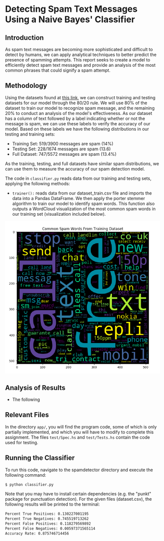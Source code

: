 
Detecting Spam Text Messages Using a Naive Bayes' Classifier
============


Introduction
---------

As spam text messages are becoming more sophisticated and difficult to detect by humans,
we can apply analytical techniques to better predict the presence of spamming attempts. This report seeks to create 
a model to efficiently detect spam text messages and provide an analysis of the most common phrases that could
signify a spam attempt. 

Methodology
----------
Using the datasets found at [this link](http://spamassassin.apache.org/old/publiccorpus/), we can construct training
and testing datasets for our model through the 80/20 rule. We will use 80% of the dataset to train our model to recognize 
spam message, and the remaining 20% to conduct an analysis of the model's effectiveness. As our dataset has a column of 
text followed by a label indicating whether or not the message is spam, we can use these labels to verify the accuracy
of our model. Based on these labels we have the following distributions in our testing and training sets: 

- Training Set: 519/3900 messages are spam (14%)
- Testing Set: 228/1674 messages are spam (13.6)
- Full Dataset: 747/5572 messages are spam (13.4%)

As the training, testing, and full datasets have similar spam distributions, we can use them to measure the accuracy
of our spam detection model.

The code in `classifier.py` reads data from our training and testing sets, applying the following methods: 
 
- `trainer():` reads data from our dataset_train.csv file and imports the data into a Pandas DataFrame. We then apply
the porter stemmer algorithm to train our model to identify spam words. This function also outputs a WordCloud visualization
of the most common spam words in our training set (visualization included below). 

![Alt Text](spam_training.png "Spam Words")

Analysis of Results
-----

-   The following 


Relevant Files
--------------

In the directory `app/`, you will find the program code, some of which is only
partially implemented, and which you will have to modify to complete this
assignment. The files `test/Spec.hs` and `test/Tests.hs` contain the code used for testing.

Running the Classifier
------------

To run this code, navigate to the spamdetector directory and execute the following command:

``` {.sh}
$ python classifier.py
```
Note that you may have to install certain dependencies (e.g. the "punkt" package for punctuation detection). For the given files (dataset.csv), the following results will be printed to the terminal: 
``` {.sh}
Percent True Positives: 0.130227001195
Percent True Negatives: 0.745519713262
Percent False Positives: 0.118279569892
Percent False Negatives: 0.00597371565114
Accuracy Rate: 0.875746714456

```


